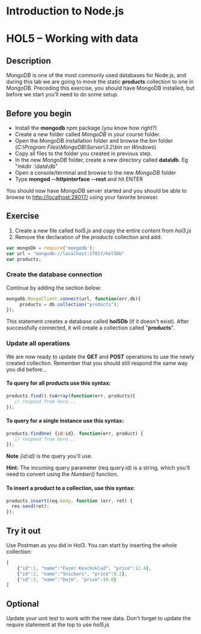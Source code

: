 # Introduction to Node.js
# HOL5 – Working with data
## Description
MongoDB is one of the most commonly used databases for Node.js, and during this lab we are going to move the static **products** collection to one in MongoDB. Preceding this exercise, you should have MongoDB installed, but before we start you’ll need to do some setup.
## Before you begin
* Install the **mongodb** npm package (you know how right?)
* Create a new folder called *MongoDB* in your course folder.
* Open the MongoDB installation folder and browse the bin folder (*C:\Program Files\MongoDB\Server\3.2\bin on Windows*)
* Copy all files to the folder you created in previous step.
* In the new *MongoDB* folder, create a new directory called **data\db**. Eg "mkdir .\data\db"
* Open a console/terminal and browse to the new *MongoDB* folder
* Type **mongod --httpinterface --rest** and hit ENTER

You should now have MongoDB server started and you should be able to browse to [http://localhost:28017/](http://localhost:28017/) using your favorite browser.

## Exercise 
1. Create a new file called *hol5.js* and copy the entire content from *hol3.js*
2. Remove the declaration of the *products* collection and add:
```js
var mongoDb = require('mongodb');
var url = "mongodb://localhost:27017/hol5Db"
var products;
```
### Create the database connection
Continue by adding the section below:
```js
mongoDb.MongoClient.connect(url, function(err,db){
     products = db.collection("products");
});
```
This statement creates a database called **hol5Db** (if it doesn't exist). After successfully connected, it will create a collection called "**products**".

### Update all operations
We are now ready to update the **GET** and **POST** operations to use the newly created collection. Remember that you should still respond the same way you did before…

#### To query for **all** products use this syntax:
```js
products.find().toArray(function(err, products){
   // respond from here...
});
```
#### To query for a single instance use this syntax:
```js
products.findOne( {id:id}, function(err, product) {
   // respond from here...
});
```
**Note** *{id:id}* is the query you'll use.

**Hint:** The incoming query parameter (req.query.id) is a string, which you’ll need to convert using the *Number()* function. 

#### To insert a product to a collection, use this syntax:
```js
products.insert(req.body, function (err, ret) {  
  res.send(ret);
});
```

 
## Try it out
Use Postman as you did in Hol3. You can start by inserting the whole collection:
```js
[
    {"id":1, "name":"Fazer Kexchoklad", "price":12.4},
    {"id":2, "name":"Snickers", "price":8.2},
    {"id":3, "name":"Dajm", "price":19.0}
]
```

## Optional
Update your unit test to work with the new data. Don't forget to update the require statement at the top to use *hol5.js*
